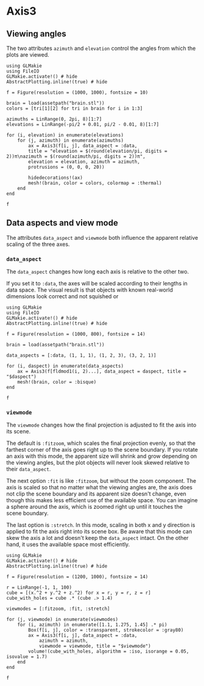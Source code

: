 # Axis3

## Viewing angles

The two attributes `azimuth` and `elevation` control the angles from which the plots are viewed.

```@example
using GLMakie
using FileIO
GLMakie.activate!() # hide
AbstractPlotting.inline!(true) # hide

f = Figure(resolution = (1000, 1000), fontsize = 10)

brain = load(assetpath("brain.stl"))
colors = [tri[1][2] for tri in brain for i in 1:3]

azimuths = LinRange(0, 2pi, 8)[1:7]
elevations = LinRange(-pi/2 + 0.01, pi/2 - 0.01, 8)[1:7]

for (i, elevation) in enumerate(elevations)
    for (j, azimuth) in enumerate(azimuths)
        ax = Axis3(f[i, j], data_aspect = :data,
        title = "elevation = $(round(elevation/pi, digits = 2))π\nazimuth = $(round(azimuth/pi, digits = 2))π",
        elevation = elevation, azimuth = azimuth,
        protrusions = (0, 0, 0, 20))

        hidedecorations!(ax)
        mesh!(brain, color = colors, colormap = :thermal)
    end
end

f
```

## Data aspects and view mode

The attributes `data_aspect` and `viewmode` both influence the apparent relative scaling of the three axes.

### `data_aspect`

The `data_aspect` changes how long each axis is relative to the other two.

If you set it to `:data`, the axes will be scaled according to their lengths in data space.
The visual result is that objects with known real-world dimensions look correct and not squished or 

```@example
using GLMakie
using FileIO
GLMakie.activate!() # hide
AbstractPlotting.inline!(true) # hide

f = Figure(resolution = (1000, 800), fontsize = 14)

brain = load(assetpath("brain.stl"))

data_aspects = [:data, (1, 1, 1), (1, 2, 3), (3, 2, 1)]

for (i, daspect) in enumerate(data_aspects)
    ax = Axis3(f[fldmod1(i, 2)...], data_aspect = daspect, title = "$daspect")
    mesh!(brain, color = :bisque)
end

f
```

### `viewmode`

The `viewmode` changes how the final projection is adjusted to fit the axis into its scene.

The default is `:fitzoom`, which scales the final projection evenly, so that the farthest corner of the axis goes right up to the scene boundary.
If you rotate an axis with this mode, the apparent size will shrink and grow depending on the viewing angles, but the plot objects will never look skewed relative to their `data_aspect`.

The next option `:fit` is like `:fitzoom`, but without the zoom component.
The axis is scaled so that no matter what the viewing angles are, the axis does not clip the scene boundary and its apparent size doesn't change, even though this makes less efficient use of the available space.
You can imagine a sphere around the axis, which is zoomed right up until it touches the scene boundary.

The last option is `:stretch`.
In this mode, scaling in both x and y direction is applied to fit the axis right into its scene box.
Be aware that this mode can skew the axis a lot and doesn't keep the `data_aspect` intact.
On the other hand, it uses the available space most efficiently.

```@example
using GLMakie
GLMakie.activate!() # hide
AbstractPlotting.inline!(true) # hide

f = Figure(resolution = (1200, 1000), fontsize = 14)

r = LinRange(-1, 1, 100)
cube = [(x.^2 + y.^2 + z.^2) for x = r, y = r, z = r]
cube_with_holes = cube .* (cube .> 1.4)

viewmodes = [:fitzoom, :fit, :stretch]

for (j, viewmode) in enumerate(viewmodes)
    for (i, azimuth) in enumerate([1.1, 1.275, 1.45] .* pi)
        Box(f[i, j], color = :transparent, strokecolor = :gray80)
        ax = Axis3(f[i, j], data_aspect = :data,
            azimuth = azimuth,
            viewmode = viewmode, title = "$viewmode")
        volume!(cube_with_holes, algorithm = :iso, isorange = 0.05, isovalue = 1.7)
    end
end

f
```